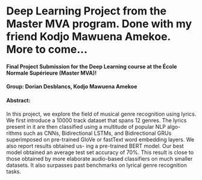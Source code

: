 # Deep Learning Project from the Master MVA program. Done with my friend Kodjo Mawuena Amekoe. More to come...

#### Final Project Submission for the Deep Learning course at the École Normale Supérieure (Master MVA)!

#### Group: Dorian Desblancs, Kodjo Mawuena Amekoe

#### Abstract:

In this project, we explore the field of musical genre recognition using lyrics. We first introduce a 10000 track dataset that spans 12 genres. The lyrics present in it are then classified using a multitude of popular NLP algo- rithms such as CNNs, Bidirectional LSTMs, and Bidirectional GRUs superimposed on pre-trained GloVe or fastText word embedding layers. We also report results obtained us- ing a pre-trained BERT model. Our best model obtained an average test set accuracy of 70%. This result is close to those obtained by more elaborate audio-based classifiers on much smaller datasets. It also surpasses past benchmarks on lyrical genre recognition tasks.
